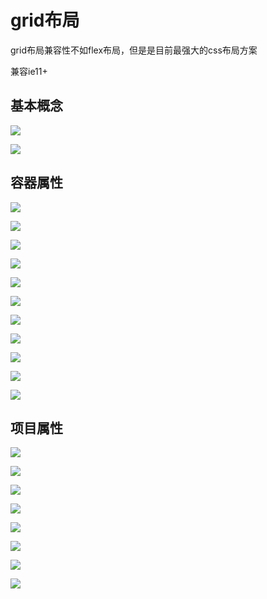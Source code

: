 # grid布局

grid布局兼容性不如flex布局，但是是目前最强大的css布局方案

兼容ie11+

## 基本概念

![](E:\GitResort\CodePractice\笔记\img\Snipaste_2020-04-23_22-18-43.PNG)

![](E:\GitResort\CodePractice\笔记\img\Snipaste_2020-04-23_22-20-43.PNG)

## 容器属性

![](E:\GitResort\CodePractice\笔记\img\Snipaste_2020-04-23_22-32-16.PNG)



![](E:\GitResort\CodePractice\笔记\img\Snipaste_2020-04-23_23-06-48.PNG)

![](E:\GitResort\CodePractice\笔记\img\Snipaste_2020-04-23_23-08-46.PNG)

![](E:\GitResort\CodePractice\笔记\img\Snipaste_2020-04-24_08-13-33.PNG)

![](E:\GitResort\CodePractice\笔记\img\Snipaste_2020-04-24_08-29-44.PNG)

![](E:\GitResort\CodePractice\笔记\img\Snipaste_2020-04-24_08-36-53.PNG)

![](E:\GitResort\CodePractice\笔记\img\Snipaste_2020-04-24_08-39-27.PNG)

![](E:\GitResort\CodePractice\笔记\img\Snipaste_2020-04-24_08-45-09.PNG)

![](E:\GitResort\CodePractice\笔记\img\Snipaste_2020-04-24_08-45-33.PNG)

![](E:\GitResort\CodePractice\笔记\img\Snipaste_2020-04-24_08-47-43.PNG)

![](E:\GitResort\CodePractice\笔记\img\Snipaste_2020-04-24_08-53-49.PNG)

## 项目属性

![](E:\GitResort\CodePractice\笔记\img\Snipaste_2020-04-24_08-56-02.PNG)

![](E:\GitResort\CodePractice\笔记\img\Snipaste_2020-04-24_08-58-02.PNG)

![](E:\GitResort\CodePractice\笔记\img\Snipaste_2020-04-24_08-59-57.PNG)

![](E:\GitResort\CodePractice\笔记\img\Snipaste_2020-04-24_09-01-09.PNG)

![](E:\GitResort\CodePractice\笔记\img\Snipaste_2020-04-24_09-03-28.PNG)

![](E:\GitResort\CodePractice\笔记\img\Snipaste_2020-04-24_09-03-36.PNG)

![](E:\GitResort\CodePractice\笔记\img\Snipaste_2020-04-24_09-04-30.PNG)

![](E:\GitResort\CodePractice\笔记\img\Snipaste_2020-04-24_09-06-19.PNG)

